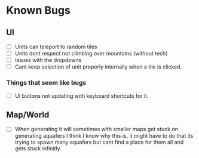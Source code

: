 # Known Bugs

## UI

- [ ] Units can teleport to random tiles
- [ ] Units dont respect not climbing over mountains (without tech)
- [ ] Issues with the dropdowns
- [ ] Cant keep selection of unit properly internally when a tile is clicked.

### Things that seem like bugs

- [ ] UI buttons not updating with keyboard shortcuts for it.

## Map/World

- [ ] When generating it will sometimes with smaller maps get stuck on generating aquafers I think I know why this is, it might have to do that its trying to spawn many aquafers but cant find a place for them all and gets stuck infinitly.
